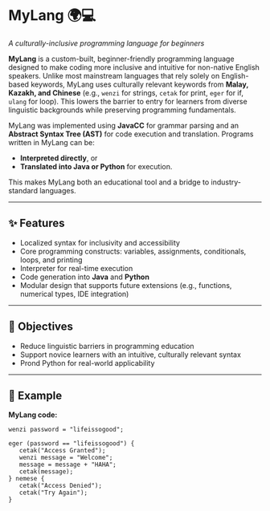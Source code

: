 # MyLang 🌍💻  
*A culturally-inclusive programming language for beginners*  

**MyLang** is a custom-built, beginner-friendly programming language designed to make coding more inclusive and intuitive for non-native English speakers. Unlike most mainstream languages that rely solely on English-based keywords, MyLang uses culturally relevant keywords from **Malay, Kazakh, and Chinese** (e.g., `wenzi` for strings, `cetak` for print, `eger` for if, `ulang` for loop). This lowers the barrier to entry for learners from diverse linguistic backgrounds while preserving programming fundamentals.  

MyLang was implemented using **JavaCC** for grammar parsing and an **Abstract Syntax Tree (AST)** for code execution and translation. Programs written in MyLang can be:  
- **Interpreted directly**, or  
- **Translated into Java or Python** for execution.  

This makes MyLang both an educational tool and a bridge to industry-standard languages.  

---

## ✨ Features
- Localized syntax for inclusivity and accessibility  
- Core programming constructs: variables, assignments, conditionals, loops, and printing  
- Interpreter for real-time execution  
- Code generation into **Java** and **Python**  
- Modular design that supports future extensions (e.g., functions, numerical types, IDE integration)  

---

## 🎯 Objectives
- Reduce linguistic barriers in programming education  
- Support novice learners with an intuitive, culturally relevant syntax  
- Prond Python for real-world applicability  

---

## 🔑 Example
**MyLang code:**
```plaintext
wenzi password = "lifeissogood";

eger (password == "lifeissogood") {
   cetak("Access Granted");
   wenzi message = "Welcome";
   message = message + "HAHA";
   cetak(message);
} nemese {
   cetak("Access Denied");
   cetak("Try Again");
}
